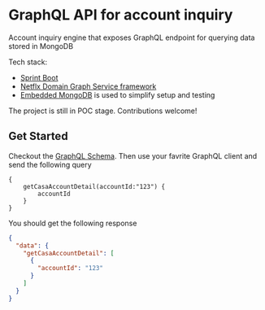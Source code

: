 # GraphQL API for account inquiry
Account inquiry engine that exposes GraphQL endpoint for querying data stored in MongoDB

Tech stack:
* [Sprint Boot](https://spring.io/)
* [Netflx Domain Graph Service framework](https://netflix.github.io/dgs/)
* [Embedded MongoDB]() is used to simplify setup and testing

The project is still in POC stage. Contributions welcome!

## Get Started
Checkout the [GraphQL Schema](src/main/resources/schema/schema.graphqls). Then use your favrite GraphQL client and send the following query

```text
{
    getCasaAccountDetail(accountId:"123") {
        accountId
    }
}
```

You should get the following response

```json
{
  "data": {
    "getCasaAccountDetail": [
      {
        "accountId": "123"
      }
    ]
  }
}

```